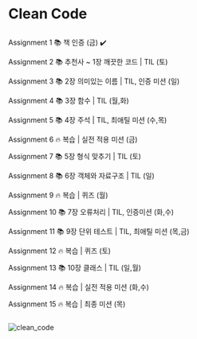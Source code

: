 # Clean Code

## 
Assignment 1  📚 책 인증 (금) ✔️

Assignment 2  📚 추천사 ~ 1장 깨끗한 코드 | TIL (토)

Assignment 3  📚 2장 의미있는 이름 | TIL, 인증 미션 (일)

Assignment 4  📚 3장 함수 | TIL (월,화)

Assignment 5  📚 4장 주석 | TIL, 최애틸 미션 (수,목)


Assignment 6  🔥 복습 | 실전 적용 미션 (금)

Assignment 7  📚 5장 형식 맞추기 | TIL (토)

Assignment 8  📚 6장 객체와 자료구조 | TIL (일)

Assignment 9  🔥 복습 | 퀴즈 (월)

Assignment 10 📚 7장 오류처리 | TIL, 인증미션 (화,수)

Assignment 11 📚 9장 단위 테스트 | TIL, 최애틸 미션 (목,금)


Assignment 12 🔥 복습 | 퀴즈 (토)

Assignment 13 📚 10장 클래스 | TIL (일,월)

Assignment 14 🔥 복습 | 실전 적용 미션 (화,수)

Assignment 15 🔥 복습 | 최종 미션 (목)

## 
![clean_code](https://github.com/chunjr1/clean_code/assets/37570034/a996f869-5838-48e1-b46a-86f7f9768794)

